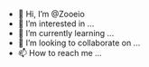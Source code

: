- 👋 Hi, I’m @Zooeio
- 👀 I’m interested in ...
- 🌱 I’m currently learning ...
- 💞️ I’m looking to collaborate on ...
- 📫 How to reach me ...

<!---
Zooeio/Zooeio is a ✨ special ✨ repository because its `README.md` (this file) appears on your GitHub profile.
You can click the Preview link to take a look at your changes.
--->
